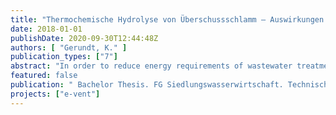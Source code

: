 ```yaml
---
title: "Thermochemische Hydrolyse von Überschussschlamm – Auswirkungen auf Faulgaserträge und die Bildung schwer abbaubarer organischer Substanzen"
date: 2018-01-01
publishDate: 2020-09-30T12:44:48Z
authors: [ "Gerundt, K." ]
publication_types: ["7"]
abstract: "In order to reduce energy requirements of wastewater treatment plants, sludge disintegration in form of thermochemical hydrolysis is considered as an alternative method for sludge treat-ment. It is supposed to improve biogas yield by means of improved biodegradation, thus in-creasing energy production. However, accumulation of persistent organic matter has been re-ported as a result of thermochemical hydrolysis. To examine the effects, thermochemical hy-drolysis of excess sludge and thickened excess sludge has been carried out in the laboratory in the temperature range of 50 °C to 90 °C with a base addition of 0,02 gNaOH/gTS to 0,08 gNaOH/gTS. The treated sludge was then analysed in biomethane potential tests regard-ing its biogas yield and in Zahn-Wellens-Tests concerning the accumulation of persistent or-ganic matter. Due to complications in both experiments a methodology which solved these issues had to be developed first. Only the experiments done after the completion of this meth-odology were evaluated. The biomethane potential test resulted in an increase of biogas yield in nearly all tests. Optimal conditions were found at 70 °C and with 0,08 gNaOH/gTS with an increase of 26 % in biogas yield to 272 NmL/g oTR. Only one Zahn-Wellens-Test could be fully evaluated due to foaming problems. The treated sludge showed an increased formation of refractory COD from the initial VS of the samples. The conversion factor rose with an increased base addition. 3,15 % of VS of the untreated sample were converted into refractory COD, whereas it was 5,15 % for the sample treated at 70 °C and with 0,08 gNaOH/gTS. To obtain generalizable statements for wastewater treatment plants, foaming problems should be re-duced and further experiments carried out to verify the found results."
featured: false
publication: " Bachelor Thesis. FG Siedlungswasserwirtschaft. Technische Universität Berlin"
projects: ["e-vent"]
---
```


